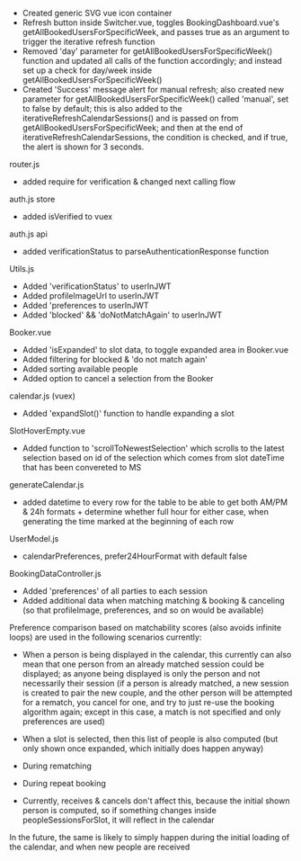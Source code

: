 - Created generic SVG vue icon container
- Refresh button inside Switcher.vue, toggles BookingDashboard.vue's getAllBookedUsersForSpecificWeek, and passes true as an argument to trigger the iterative refresh function
- Removed 'day' parameter for getAllBookedUsersForSpecificWeek() function and updated all calls of the function accordingly; and instead set up a check for day/week inside getAllBookedUsersForSpecificWeek()
- Created 'Success' message alert for manual refresh; also created new parameter for getAllBookedUsersForSpecificWeek() called 'manual', set to false by default; this is also added to the iterativeRefreshCalendarSessions() and is passed on from getAllBookedUsersForSpecificWeek; and then at the end of iterativeRefreshCalendarSessions, the condition is checked, and if true, the alert is shown for 3 seconds.

router.js
- added require for verification & changed next calling flow

auth.js store
- added isVerified to vuex

auth.js api
- added verificationStatus to parseAuthenticationResponse function

Utils.js
- Added 'verificationStatus' to userInJWT
- Added profileImageUrl to userInJWT
- Added 'preferences to userInJWT
- Added 'blocked' && 'doNotMatchAgain' to userInJWT


Booker.vue
- Added 'isExpanded' to slot data, to toggle expanded area in Booker.vue
- Added filtering for blocked & 'do not match again'
- Added sorting available people
- Added option to cancel a selection from the Booker

calendar.js (vuex)
- Added 'expandSlot()' function to handle expanding a slot

SlotHoverEmpty.vue
- Added function to 'scrollToNewestSelection' which scrolls to the latest selection based on id of the selection which comes from slot dateTime that has been convereted to MS

generateCalendar.js
- added datetime to every row for the table to be able to get both AM/PM & 24h formats + determine whether full hour for either case, when generating the time marked at the beginning of each row

UserModel.js
- calendarPreferences, prefer24HourFormat with default false

BookingDataController.js
- Added 'preferences' of all parties to each session
- Added additional data when matching matching & booking & canceling (so that profileImage, preferences, and so on would be available)



Preference comparison based on matchability scores (also avoids infinite loops) are used in the following scenarios currently:
- When a person is being displayed in the calendar, this currently can also mean that one person from an already matched session could be displayed; as anyone being displayed is only the person and not necessarily their session (if a person is already matched, a new session is created to pair the new couple, and the other person will be attempted for a rematch, you cancel for one, and try to just re-use the booking algorithm again; except in this case, a match is not specified and only preferences are used)
- When a slot is selected, then this list of people is also computed (but only shown once expanded, which initially does happen anyway)
- During rematching
- During repeat booking

- Currently, receives & cancels don't affect this, because the initial shown person is computed, so if something changes inside peopleSessionsForSlot, it will reflect in the calendar

In the future, the same is likely to simply happen during the initial loading of the calendar, and when new people are received